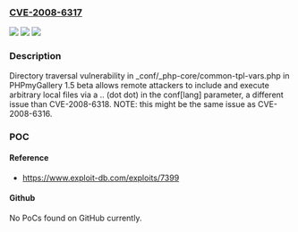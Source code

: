 ### [CVE-2008-6317](https://cve.mitre.org/cgi-bin/cvename.cgi?name=CVE-2008-6317)
![](https://img.shields.io/static/v1?label=Product&message=n%2Fa&color=blue)
![](https://img.shields.io/static/v1?label=Version&message=n%2Fa&color=blue)
![](https://img.shields.io/static/v1?label=Vulnerability&message=n%2Fa&color=brighgreen)

### Description

Directory traversal vulnerability in _conf/_php-core/common-tpl-vars.php in PHPmyGallery 1.5 beta allows remote attackers to include and execute arbitrary local files via a .. (dot dot) in the conf[lang] parameter, a different issue than CVE-2008-6318.  NOTE: this might be the same issue as CVE-2008-6316.

### POC

#### Reference
- https://www.exploit-db.com/exploits/7399

#### Github
No PoCs found on GitHub currently.

